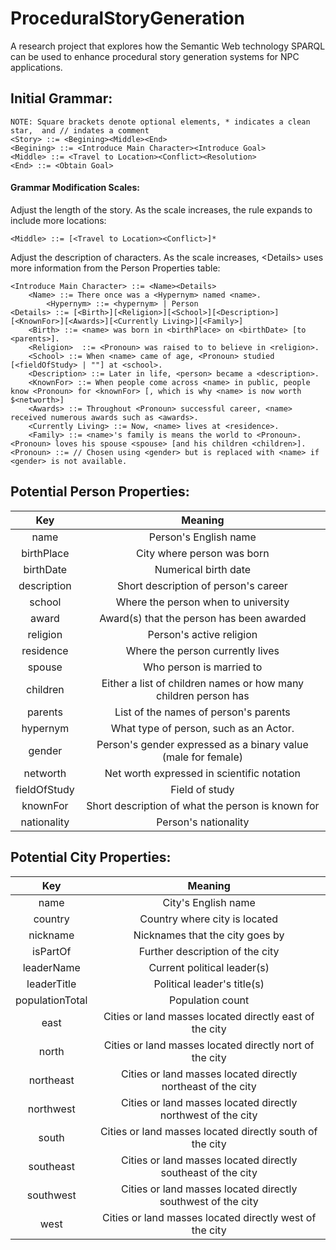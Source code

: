 # ProceduralStoryGeneration
A research project that explores how the Semantic Web technology SPARQL can be used to enhance procedural story generation systems for NPC applications.


## Initial Grammar:

```
NOTE: Square brackets denote optional elements, * indicates a clean star,  and // indates a comment
<Story> ::= <Begining><Middle><End>
<Begining> ::= <Introduce Main Character><Introduce Goal>  
<Middle> ::= <Travel to Location><Conflict><Resolution>  
<End> ::= <Obtain Goal>
```

#### Grammar Modification Scales:

Adjust the length of the story. As the scale increases, the <Middle> rule expands to include more locations:
  
```
<Middle> ::= [<Travel to Location><Conflict>]*
```
  
Adjust the description of characters. As the scale increases, \<Details\> uses more information from the Person Properties table:
```
<Introduce Main Character> ::= <Name><Details>
    <Name> ::= There once was a <Hypernym> named <name>.
        <Hypernym> ::= <hypernym> | Person
<Details> ::= [<Birth>][<Religion>][<School>][<Description>][<KnownFor>][<Awards>][<Currently Living>][<Family>]
    <Birth> ::= <name> was born in <birthPlace> on <birthDate> [to <parents>].
    <Religion>  ::= <Pronoun> was raised to to believe in <religion>.
    <School> ::= When <name> came of age, <Pronoun> studied [<fieldOfStudy> | ""] at <school>.
    <Description> ::= Later in life, <person> became a <description>.
    <KnownFor> ::= When people come across <name> in public, people know <Pronoun> for <knownFor> [, which is why <name> is now worth $<networth>]
    <Awards> ::= Throughout <Pronoun> successful career, <name> received numerous awards such as <awards>.
    <Currently Living> ::= Now, <name> lives at <residence>.
    <Family> ::= <name>'s family is means the world to <Pronoun>. <Pronoun> loves his spouse <spouse> [and his children <children>].
<Pronoun> ::= // Chosen using <gender> but is replaced with <name> if <gender> is not available.
```

## Potential Person Properties:
| Key | Meaning |
| :---: | :---: |
| name | Person's English name |
| birthPlace | City where person was born |
| birthDate | Numerical birth date |
| description | Short description of person's career |
| school | Where the person when to university |
| award | Award(s) that the person has been awarded |
| religion | Person's active religion |
| residence | Where the person currently lives |
| spouse | Who person is married to |
| children | Either a list of children names or how many children person has |
| parents | List of the names of person's parents |
| hypernym | What type of person, such as an Actor. |
| gender | Person's gender expressed as a binary value (male for female) |
| networth | Net worth expressed in scientific notation |
| fieldOfStudy | Field of study |
| knownFor | Short description of what the person is known for |
| nationality | Person's nationality |

## Potential City Properties:
| Key | Meaning |
| :---: | :---: |
| name | City's English name | 
| country | Country where city is located |  
| nickname | Nicknames that the city goes by | 
| isPartOf| Further description of the city | 
| leaderName | Current political leader(s) |  
| leaderTitle| Political leader's title(s) | 
| populationTotal| Population count | 
| east | Cities or land masses located directly east of the city | 
| north | Cities or land masses located directly nort of the city | 
| northeast | Cities or land masses located directly northeast of the city |   
| northwest | Cities or land masses located directly northwest of the city | 
| south | Cities or land masses located directly south of the city | 
| southeast | Cities or land masses located directly southeast of the city |  
| southwest | Cities or land masses located directly southwest of the city | 
| west | Cities or land masses located directly west of the city | 

